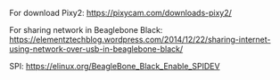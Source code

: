 For download Pixy2:
https://pixycam.com/downloads-pixy2/

For sharing network in Beaglebone Black: 
https://elementztechblog.wordpress.com/2014/12/22/sharing-internet-using-network-over-usb-in-beaglebone-black/

SPI:
https://elinux.org/BeagleBone_Black_Enable_SPIDEV
